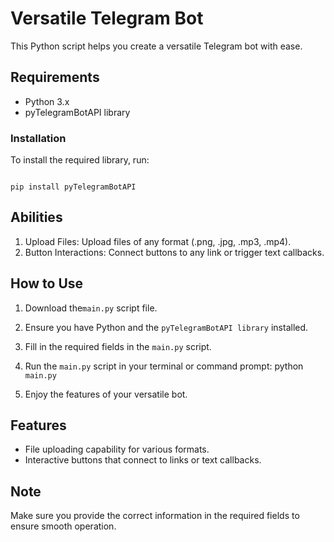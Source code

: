 # Versatile Telegram Bot

This Python script helps you create a versatile Telegram bot with ease.

## Requirements

- Python 3.x
- pyTelegramBotAPI library

### Installation

To install the required library, run:

```Install

pip install pyTelegramBotAPI

```

## Abilities

1. Upload Files: Upload files of any format (.png, .jpg, .mp3, .mp4).
2. Button Interactions: Connect buttons to any link or trigger text callbacks.

## How to Use

1. Download the`main.py` script file.
2. Ensure you have Python and the `pyTelegramBotAPI library` installed.
3. Fill in the required fields in the `main.py` script.
4. Run the `main.py` script in your terminal or command prompt:
   python `main.py`

5. Enjoy the features of your versatile bot.

## Features

- File uploading capability for various formats.
- Interactive buttons that connect to links or text callbacks.

## Note

Make sure you provide the correct information in the required fields to ensure smooth operation.
